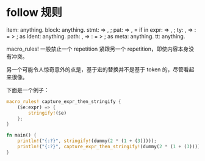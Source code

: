 # follow 规则
item: anything.
block: anything.
stmt: => , ;
pat: => , = if in
expr: => , ;
ty: , => : = > ; as
ident: anything.
path: , => : = > ; as
meta: anything.
tt: anything.

macro_rules! 一般禁止一个  repetition  紧跟另一个 repetition，即使内容本身没有冲突。

另一个可能令人惊奇意外的点是，基于宏的替换并不是基于 token 的，尽管看起来很像。

下面是一个例子：

```rust
macro_rules! capture_expr_then_stringify {
    ($e:expr) => {
        stringify!($e)
    };
}

fn main() {
    println!("{:?}", stringify!(dummy(2 * (1 + (3)))));
    println!("{:?}", capture_expr_then_stringify!(dummy(2 * (1 + (3)))));
}
```
